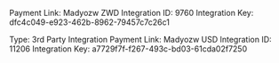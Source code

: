 Payment Link: Madyozw ZWD
Integration ID: 9760
Integration Key: dfc4c049-e923-462b-8962-79457c7c26c1


Type: 3rd Party Integration
Payment Link: Madyozw USD
Integration ID: 11206
Integration Key: a7729f7f-f267-493c-bd03-61cda02f7250


